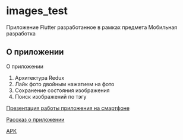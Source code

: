 # images_test

Приложение Flutter разработанное в рамках предмета Мобильная разработка

## О приложении

О приложении 
1. Архитектура Redux
2. Лайк фото двойным нажатием на фото
3. Сохранение состояния изображения
4. Поиск изображений по тэгу

[Презентация работы приложения на смартфоне](https://disk.yandex.ru/i/mQiMjEZjLp_T2g)

[Рассказ о приложении](https://disk.yandex.ru/i/3RkxY-hOftLCnQ)

[APK](source%2Fapp-release.apk)
